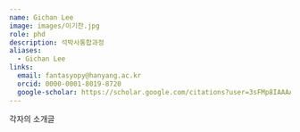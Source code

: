 ```yaml
---
name: Gichan Lee
image: images/이기찬.jpg
role: phd
description: 석박사통합과정
aliases:
  - Gichan Lee
links:
  email: fantasyopy@hanyang.ac.kr
  orcid: 0000-0001-8019-8720
  google-scholar: https://scholar.google.com/citations?user=3sFMp8IAAAAJ&hl=ko
---
```


각자의 소개글
